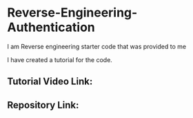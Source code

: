 # Reverse-Engineering-Authentication

I am Reverse engineering starter code that was provided to me

I have created a tutorial for the code.

## Tutorial Video Link:



## Repository Link:






